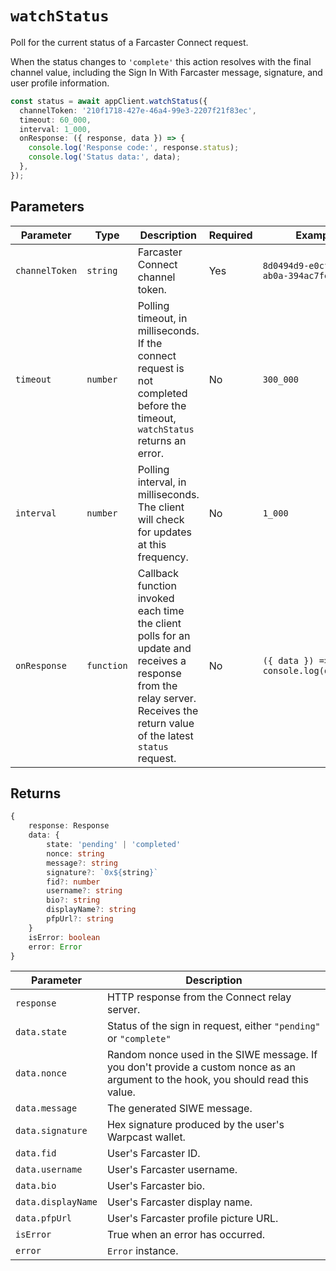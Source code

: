 # `watchStatus`

Poll for the current status of a Farcaster Connect request.

When the status changes to `'complete'` this action resolves with the final channel value, including the Sign In With Farcaster message, signature, and user profile information.

```ts
const status = await appClient.watchStatus({
  channelToken: '210f1718-427e-46a4-99e3-2207f21f83ec',
  timeout: 60_000,
  interval: 1_000,
  onResponse: ({ response, data }) => {
    console.log('Response code:', response.status);
    console.log('Status data:', data);
  },
});
```

## Parameters

| Parameter      | Type       | Description                                                                                                                                                                 | Required | Example                                |
| -------------- | ---------- | --------------------------------------------------------------------------------------------------------------------------------------------------------------------------- | -------- | -------------------------------------- |
| `channelToken` | `string`   | Farcaster Connect channel token.                                                                                                                                            | Yes      | `8d0494d9-e0cf-402b-ab0a-394ac7fe07a0` |
| `timeout`      | `number`   | Polling timeout, in milliseconds. If the connect request is not completed before the timeout, `watchStatus` returns an error.                                               | No       | `300_000`                              |
| `interval`     | `number`   | Polling interval, in milliseconds. The client will check for updates at this frequency.                                                                                     | No       | `1_000`                                |
| `onResponse`   | `function` | Callback function invoked each time the client polls for an update and receives a response from the relay server. Receives the return value of the latest `status` request. | No       | `({ data }) => console.log(data.fid)`  |

## Returns

```ts
{
    response: Response
    data: {
        state: 'pending' | 'completed'
        nonce: string
        message?: string
        signature?: `0x${string}`
        fid?: number
        username?: string
        bio?: string
        displayName?: string
        pfpUrl?: string
    }
    isError: boolean
    error: Error
}
```

| Parameter          | Description                                                                                                                        |
| ------------------ | ---------------------------------------------------------------------------------------------------------------------------------- |
| `response`         | HTTP response from the Connect relay server.                                                                                       |
| `data.state`       | Status of the sign in request, either `"pending"` or `"complete"`                                                                  |
| `data.nonce`       | Random nonce used in the SIWE message. If you don't provide a custom nonce as an argument to the hook, you should read this value. |
| `data.message`     | The generated SIWE message.                                                                                                        |
| `data.signature`   | Hex signature produced by the user's Warpcast wallet.                                                                              |
| `data.fid`         | User's Farcaster ID.                                                                                                               |
| `data.username`    | User's Farcaster username.                                                                                                         |
| `data.bio`         | User's Farcaster bio.                                                                                                              |
| `data.displayName` | User's Farcaster display name.                                                                                                     |
| `data.pfpUrl`      | User's Farcaster profile picture URL.                                                                                              |
| `isError`          | True when an error has occurred.                                                                                                   |
| `error`            | `Error` instance.                                                                                                                  |
